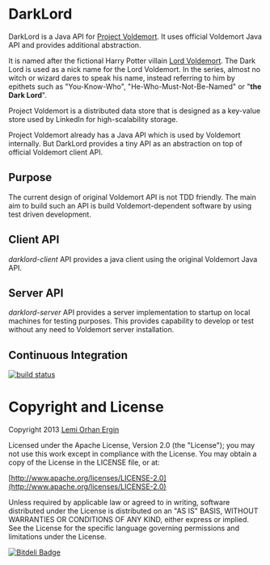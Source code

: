 DarkLord
========

DarkLord is a Java API for [Project Voldemort](http://www.project-voldemort.com/voldemort/). It uses official Voldemort Java API and provides additional abstraction.

It is named after the fictional Harry Potter villain [Lord Voldemort](http://en.wikipedia.org/wiki/Lord_Voldemort). The Dark Lord is used as a nick name for the Lord Voldemort. In the series, almost no witch or wizard dares to speak his name, instead referring to him by epithets such as "You-Know-Who", "He-Who-Must-Not-Be-Named" or "**the Dark Lord**".

Project Voldemort is a distributed data store that is designed as a key-value store used by LinkedIn for high-scalability storage.

Project Voldemort already has a Java API which is used by Voldemort internally. But DarkLord provides a tiny API as an abstraction on top of official Voldemort client API.

Purpose
-------

The current design of original Voldemort API is not TDD friendly. The main aim to build such an API is build Voldemort-dependent software by using test driven development.

Client API
----------

*darklord-client* API provides a java client using the original Voldemort Java API.

Server API
----------

*darklord-server* API provides a server implementation to startup on local machines for testing purposes. This provides capability to develop or test without any need to Voldemort server installation.

Continuous Integration
------------

[![build status](https://secure.travis-ci.org/lemiorhan/darklord.png)](http://travis-ci.org/lemiorhan/darklord)

Copyright and License
=====================
Copyright 2013 [Lemi Orhan Ergin](http://www.lemiorhanergin.com)

Licensed under the Apache License, Version 2.0 (the "License"); you may not use this work except in compliance with the License. You may obtain a copy of the License in the LICENSE file, or at:

[http://www.apache.org/licenses/LICENSE-2.0](http://www.apache.org/licenses/LICENSE-2.0)

Unless required by applicable law or agreed to in writing, software distributed under the License is distributed on an "AS IS" BASIS, WITHOUT WARRANTIES OR CONDITIONS OF ANY KIND, either express or implied. See the License for the specific language governing permissions and limitations under the License.




[![Bitdeli Badge](https://d2weczhvl823v0.cloudfront.net/lemiorhan/darklord/trend.png)](https://bitdeli.com/free "Bitdeli Badge")

